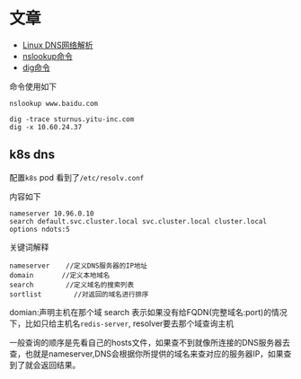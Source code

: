# 文章

- [Linux DNS网络解析](https://cloud.tencent.com/developer/article/1083206)
- [nslookup命令](https://cloud.tencent.com/developer/article/1083201)
- [dig命令](https://cloud.tencent.com/developer/article/1083192)

命令使用如下
```shell
nslookup www.baidu.com

dig -trace sturnus.yitu-inc.com
dig -x 10.60.24.37
```

## k8s dns

配置`k8s` pod 看到了`/etc/resolv.conf`

内容如下
```
nameserver 10.96.0.10
search default.svc.cluster.local svc.cluster.local cluster.local
options ndots:5
```
关键词解释
```
nameserver    //定义DNS服务器的IP地址
domain       //定义本地域名
search        //定义域名的搜索列表
sortlist        //对返回的域名进行排序
```

domian:声明主机在那个域 search
表示如果没有给FQDN(完整域名:port)的情况下，比如只给主机名`redis-server`, resolver要去那个域查询主机

一般查询的顺序是先看自己的hosts文件，如果查不到就像所连接的DNS服务器去查，也就是nameserver,DNS会根据你所提供的域名来查对应的服务器IP，如果查到了就会返回结果。